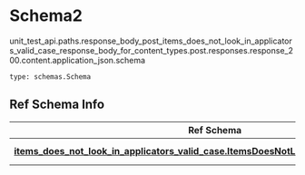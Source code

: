 # Schema2
unit_test_api.paths.response_body_post_items_does_not_look_in_applicators_valid_case_response_body_for_content_types.post.responses.response_200.content.application_json.schema
```
type: schemas.Schema
```

## Ref Schema Info
Ref Schema | Input Type | Output Type
---------- | ---------- | -----------
[**items_does_not_look_in_applicators_valid_case.ItemsDoesNotLookInApplicatorsValidCase**](../../../../../../../../components/schema/items_does_not_look_in_applicators_valid_case.md) | [items_does_not_look_in_applicators_valid_case.ItemsDoesNotLookInApplicatorsValidCaseTupleInput](../../../../../../../../components/schema/items_does_not_look_in_applicators_valid_case.md#itemsdoesnotlookinapplicatorsvalidcasetupleinput), [items_does_not_look_in_applicators_valid_case.ItemsDoesNotLookInApplicatorsValidCaseTuple](../../../../../../../../components/schema/items_does_not_look_in_applicators_valid_case.md#itemsdoesnotlookinapplicatorsvalidcasetuple) | [items_does_not_look_in_applicators_valid_case.ItemsDoesNotLookInApplicatorsValidCaseTuple](../../../../../../../../components/schema/items_does_not_look_in_applicators_valid_case.md#itemsdoesnotlookinapplicatorsvalidcasetuple)
